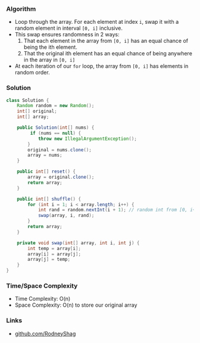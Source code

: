 ### Algorithm

- Loop through the array. For each element at index `i`, swap it with a random element in interval `[0, i]` inclusive.
- This swap ensures randomness in 2 ways:
  1. That each element in the array from `[0, i]` has an equal chance of being the ith element.
  1. That the original ith element has an equal chance of being anywhere in the array in `[0, i]`
- At each iteration of our `for` loop, the array from `[0, i]` has elements in random order.

### Solution

```java
class Solution {
    Random random = new Random();
    int[] original;
    int[] array;

    public Solution(int[] nums) {
         if (nums == null) {
            throw new IllegalArgumentException();
        }
        original = nums.clone();
        array = nums;
    }

    public int[] reset() {
        array = original.clone();
        return array;
    }

    public int[] shuffle() {
        for (int i = 1; i < array.length; i++) {
            int rand = random.nextInt(i + 1); // random int from [0, i+1) exclusive. Same as [0, i] inclusive
            swap(array, i, rand);
        }
        return array;
    }

    private void swap(int[] array, int i, int j) {
        int temp = array[i];
        array[i] = array[j];
        array[j] = temp;
    }
}
```

### Time/Space Complexity

-  Time Complexity: O(n)
- Space Complexity: O(n) to store our original array

### Links

- [github.com/RodneyShag](https://github.com/RodneyShag)
